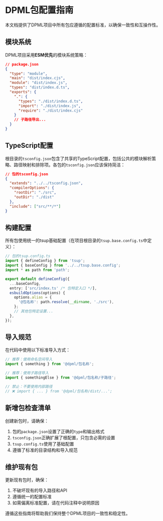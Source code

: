 # DPML包配置指南

本文档提供了DPML项目中所有包应遵循的配置标准，以确保一致性和互操作性。

## 模块系统

DPML项目采用**ESM优先**的模块系统策略：

```json
// package.json
{
  "type": "module",
  "main": "dist/index.cjs",
  "module": "dist/index.js",
  "types": "dist/index.d.ts",
  "exports": {
    ".": {
      "types": "./dist/index.d.ts",
      "import": "./dist/index.js",
      "require": "./dist/index.cjs"
    }
    // 子路径导出...
  }
}
```

## TypeScript配置

根目录的`tsconfig.json`包含了共享的TypeScript配置，包括公共的模块解析策略、路径映射和排除项。各包的`tsconfig.json`应该保持简洁：

```json
// 包的tsconfig.json
{
  "extends": "../../tsconfig.json",
  "compilerOptions": {
    "rootDir": "./src",
    "outDir": "./dist"
  },
  "include": ["src/**/*"]
}
```

## 构建配置

所有包使用统一的tsup基础配置（在项目根目录的`tsup.base.config.ts`中定义）：

```typescript
// 包的tsup.config.ts
import { defineConfig } from 'tsup';
import { baseConfig } from '../../tsup.base.config';
import * as path from 'path';

export default defineConfig({
  ...baseConfig,
  entry: ['src/index.ts' /* 包特定入口 */],
  esbuildOptions(options) {
    options.alias = {
      '@包名称': path.resolve(__dirname, './src'),
    };
    // 其他包特定设置...
  },
});
```

## 导入规范

在代码中使用以下标准导入方式：

```typescript
// 推荐：使用命名空间导入
import { something } from '@dpml/包名称';

// 推荐：使用子路径导入
import { somethingElse } from '@dpml/包名称/子路径';

// 禁止：不要使用内部路径
// ❌ import { ... } from '@dpml/包名称/dist/...';
```

## 新增包检查清单

创建新包时，请确保：

1. 包的`package.json`设置了正确的`type`和输出格式
2. `tsconfig.json`正确扩展了根配置，只包含必需的设置
3. `tsup.config.ts`使用了基础配置
4. 遵循了标准的目录结构和导入规范

## 维护现有包

更新现有包时，确保：

1. 不破坏现有的导入路径和API
2. 遵循统一的配置标准
3. 如需偏离标准配置，请在代码注释中说明原因

遵循这些指南将帮助我们保持整个DPML项目的一致性和稳定性。
